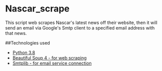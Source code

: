 # Nascar_scrape

<p>This script web scrapes Nascar's latest news off their website, then it will send an email via Google's Smtp client to a specified email address with that news.</p>


##Technologies used
<ul>
  <li><a href="https://www.python.org/">Python 3.8</a></li>
  <li><a href="https://www.crummy.com/software/BeautifulSoup/bs4/doc/">Beautiful Soup 4 - for web scraping</a></li>
  <li><a href="https://docs.python.org/3/library/smtplib.html">Smtplib - for email service connection</a></li>
</ul>